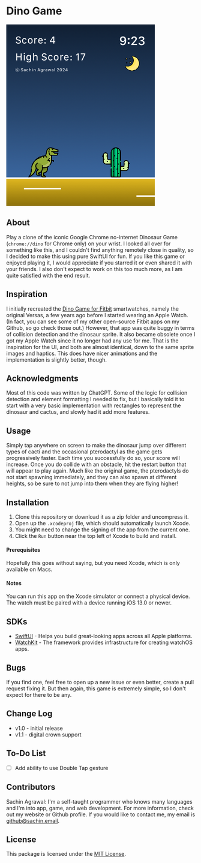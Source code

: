 # Dino Game

![screenshot](screenshot.png)

## About
Play a clone of the iconic Google Chrome no-internet Dinosaur Game (`chrome://dino` for Chrome only) on your wrist. I looked all over for something like this, and I couldn't find anything remotely close in quality, so I decided to make this using pure SwiftUI for fun. If you like this game or enjoyed playing it, I would appreciate if you starred it or even shared it with your friends. I also don't expect to work on this too much more, as I am quite satisfied with the end result.

## Inspiration
I initially recreated the [Dino Game for Fitbit](https://gallery.fitbit.com/details/eef441ed-b2b5-49ec-b1c6-fbfa8177453f) smartwatches, namely the original Versas, a few years ago before I started wearing an Apple Watch. (In fact, you can see some of my other open-source Fitbit apps on my Github, so go check those out.) However, that app was quite buggy in terms of collision detection and the dinosaur sprite. It also became obsolete once I got my Apple Watch since it no longer had any use for me. That is the inspiration for the UI, and both are almost identical, down to the same sprite images and haptics. This does have nicer animations and the implementation is slightly better, though.

## Acknowledgments
Most of this code was written by ChatGPT. Some of the logic for collision detection and element formatting I needed to fix, but I basically told it to start with a very basic implementation with rectangles to represent the dinosaur and cactus, and slowly had it add more features.

## Usage
Simply tap anywhere on screen to make the dinosaur jump over different types of cacti and the occasional pterodactyl as the game gets progressively faster. Each time you successfully do so, your score will increase. Once you do collide with an obstacle, hit the restart button that will appear to play again. Much like the original game, the pterodactyls do not start spawning immediately, and they can also spawn at different heights, so be sure to not jump into them when they are flying higher! 

## Installation
1. Clone this repository or download it as a zip folder and uncompress it.
2. Open up the `.xcodeproj` file, which should automatically launch Xcode.
3. You might need to change the signing of the app from the current one.
4. Click the `Run` button near the top left of Xcode to build and install.

#### Prerequisites
Hopefully this goes without saying, but you need Xcode, which is only available on Macs.

#### Notes
You can run this app on the Xcode simulator or connect a physical device. <br>
The watch must be paired with a device running iOS 13.0 or newer. 

## SDKs
* [SwiftUI](https://developer.apple.com/xcode/swiftui/) - Helps you build great-looking apps across all Apple platforms.
* [WatchKit](https://developer.apple.com/documentation/watchkit/) - The framework provides infrastructure for creating watchOS apps.

## Bugs
If you find one, feel free to open up a new issue or even better, create a pull request fixing it. But then again, this game is extremely simple, so I don't expect for there to be any.

## Change Log
* v1.0 - initial release
* v1.1 - digital crown support

## To-Do List
- [ ] Add ability to use Double Tap gesture <img src="https://help.apple.com/assets/6580A106ABAA01F3080E7505/6580A11008DFECBA0F060581/en_US/c157f2233cff9e4cf78134124ff24ecd.png" height="12" width="12">

## Contributors
Sachin Agrawal: I'm a self-taught programmer who knows many languages and I'm into app, game, and web development. For more information, check out my website or Github profile. If you would like to contact me, my email is [github@sachin.email](mailto:github@sachin.email).

## License
This package is licensed under the [MIT License](LICENSE.txt).
